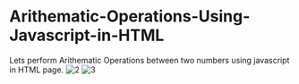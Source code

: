 # Arithematic-Operations-Using-Javascript-in-HTML
Lets perform Arithematic Operations between two numbers using javascript in HTML page.
![2](https://user-images.githubusercontent.com/62373532/135497722-b43ebe0e-b015-4d52-bfd1-d59b06d3b8b5.png)
![3](https://user-images.githubusercontent.com/62373532/135497909-bcbfdcf5-cfdf-44ab-b88f-2eb4f97141af.png)
